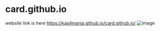 # card.github.io
website link is here https://kapilinania.github.io/card.github.io/
![image](https://user-images.githubusercontent.com/67285213/231448966-bcc8bc1d-38c1-495b-9811-ed7c6ea6aa17.png)
